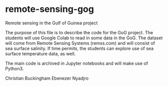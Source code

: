 # remote-sensing-gog
Remote sensing in the Gulf of Guinea project

The purpose of this file is to describe the code for the GoG project.
The students will use Google Colab to read in some data in the GoG.
The dataset will come from Remote Sensing Systems (remss.com) and will
consist of sea surface salinity. If time permits, the students can explore
use of sea surface temperature data, as well.

The main code is archived in Jupyter notebooks and will make use of Python3.

Christian Buckingham
Ebenezer Nyadjro
